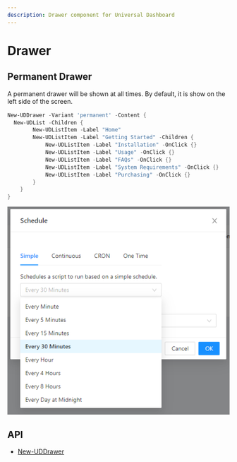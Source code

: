 ```yaml
---
description: Drawer component for Universal Dashboard
---
```


# Drawer

## Permanent Drawer

A permanent drawer will be shown at all times. By default, it is show on the left side of the screen.

```powershell
New-UDDrawer -Variant 'permanent' -Content {
  New-UDList -Children {
        New-UDListItem -Label "Home"
        New-UDListItem -Label "Getting Started" -Children {
            New-UDListItem -Label "Installation" -OnClick {}
            New-UDListItem -Label "Usage" -OnClick {}
            New-UDListItem -Label "FAQs" -OnClick {}
            New-UDListItem -Label "System Requirements" -OnClick {}
            New-UDListItem -Label "Purchasing" -OnClick {}
        }
    }
}
```

![Permanent Drawer](<../../../../.gitbook/assets/image (137).png>)

## API&#x20;

* [New-UDDrawer](../../../../cmdlets/New-UDDrawer.txt)

###
